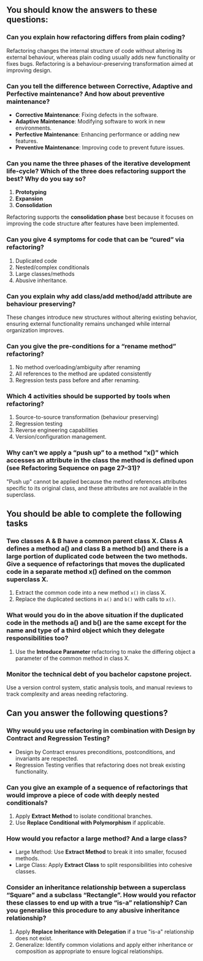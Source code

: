 ## You should know the answers to these questions:

### Can you explain how refactoring differs from plain coding?

Refactoring changes the internal structure of code without altering its external behaviour, whereas plain coding usually adds new functionality or fixes bugs. Refactoring is a behaviour-preserving transformation aimed at improving design.

### Can you tell the difference between Corrective, Adaptive and Perfective maintenance? And how about preventive maintenance?

- **Corrective Maintenance**: Fixing defects in the software.
- **Adaptive Maintenance**: Modifying software to work in new environments.
- **Perfective Maintenance**: Enhancing performance or adding new features.
- **Preventive Maintenance**: Improving code to prevent future issues.

### Can you name the three phases of the iterative development life-cycle? Which of the three does refactoring support the best? Why do you say so?

1.  **Prototyping**
2.  **Expansion**
3.  **Consolidation**

Refactoring supports the **consolidation phase** best because it focuses on improving the code structure after features have been implemented.

### Can you give 4 symptoms for code that can be “cured” via refactoring?

1. Duplicated code
2. Nested/complex conditionals
3. Large classes/methods
4. Abusive inheritance.

### Can you explain why add class/add method/add attribute are behaviour preserving?

These changes introduce new structures without altering existing behavior, ensuring external functionality remains unchanged while internal organization improves.

### Can you give the pre-conditions for a “rename method” refactoring?

1. No method overloading/ambiguity after renaming
2. All references to the method are updated consistently
3. Regression tests pass before and after renaming.

### Which 4 activities should be supported by tools when refactoring?

1. Source-to-source transformation (behaviour preserving)
2. Regression testing
3. Reverse engineering capabilities
4. Version/configuration management.

### Why can’t we apply a “push up” to a method “x()” which accesses an attribute in the class the method is defined upon (see Refactoring Sequence on page 27–31)?

"Push up" cannot be applied because the method references attributes specific to its original class, and these attributes are not available in the superclass.

## You should be able to complete the following tasks

### Two classes A & B have a common parent class X. Class A defines a method a() and class B a method b() and there is a large portion of duplicated code between the two methods. Give a sequence of refactorings that moves the duplicated code in a separate method x() defined on the common superclass X.

1.  Extract the common code into a new method `x()` in class X.
2.  Replace the duplicated sections in `a()` and `b()` with calls to `x()`.

### What would you do in the above situation if the duplicated code in the methods a() and b() are the same except for the name and type of a third object which they delegate responsibilities too?

1.  Use the **Introduce Parameter** refactoring to make the differing object a parameter of the common method in class X.

### Monitor the technical debt of you bachelor capstone project.

Use a version control system, static analysis tools, and manual reviews to track complexity and areas needing refactoring.

## Can you answer the following questions?

### Why would you use refactoring in combination with Design by Contract and Regression Testing?

- Design by Contract ensures preconditions, postconditions, and invariants are respected.
- Regression Testing verifies that refactoring does not break existing functionality.

### Can you give an example of a sequence of refactorings that would improve a piece of code with deeply nested conditionals?

1.  Apply **Extract Method** to isolate conditional branches.
2.  Use **Replace Conditional with Polymorphism** if applicable.

### How would you refactor a large method? And a large class?

- Large Method: Use **Extract Method** to break it into smaller, focused methods.
- Large Class: Apply **Extract Class** to split responsibilities into cohesive classes.

### Consider an inheritance relationship between a superclass “Square” and a subclass “Rectangle”. How would you refactor these classes to end up with a true “is-a” relationship? Can you generalise this procedure to any abusive inheritance relationship?

1.  Apply **Replace Inheritance with Delegation** if a true "is-a" relationship does not exist.
2.  Generalize: Identify common violations and apply either inheritance or composition as appropriate to ensure logical relationships.

